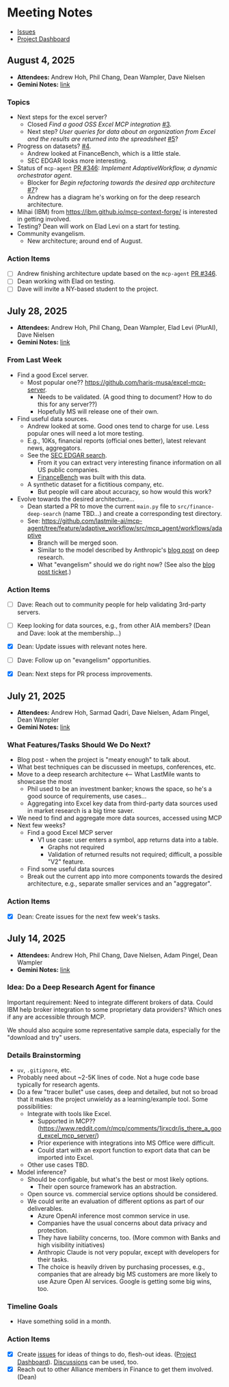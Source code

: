 # Meeting Notes

* [Issues](https://github.com/The-AI-Alliance/ai-in-finance-example-app/issues)
* [Project Dashboard](https://github.com/orgs/The-AI-Alliance/projects/42)

## August 4, 2025

* **Attendees:** Andrew Hoh, Phil Chang, Dean Wampler, Dave Nielsen 
* **Gemini Notes:** [link](https://docs.google.com/document/d/1_nschqtnb_alBn-cUImGVnDRpz-_kH1KgvxHlYS9jRw/edit?usp=sharing)

### Topics

* Next steps for the excel server?
    * Closed _Find a good OSS Excel MCP integration_ [#3](https://github.com/The-AI-Alliance/ai-in-finance-example-app/issues/3).
    * Next step? _User queries for data about an organization from Excel and the results are returned into the spreadsheet_ [#5](https://github.com/The-AI-Alliance/ai-in-finance-example-app/issues/5)?
* Progress on datasets? [#4](https://github.com/The-AI-Alliance/ai-in-finance-example-app/issues/4).
    * Andrew looked at FinanceBench, which is a little stale.
    * SEC EDGAR looks more interesting.
* Status of `mcp-agent` [PR #346](https://github.com/lastmile-ai/mcp-agent/pull/346):  _Implement AdaptiveWorkflow, a dynamic orchestrator agent_.
    * Blocker for _Begin refactoring towards the desired app architecture_ [#7](https://github.com/The-AI-Alliance/ai-in-finance-example-app/issues/7)?
    * Andrew has a diagram he's working on for the deep research architecture.
* Mihai (IBM) from https://ibm.github.io/mcp-context-forge/ is interested in getting involved.
* Testing? Dean will work on Elad Levi on a start for testing.
* Community evangelism.
    * New architecture; around end of August.

### Action Items
- [ ] Andrew finishing architecture update based on the `mcp-agent` [PR #346](https://github.com/lastmile-ai/mcp-agent/pull/346).
- [ ] Dean working with Elad on testing.
- [ ] Dave will invite a NY-based student to the project.

## July 28, 2025

* **Attendees:** Andrew Hoh, Phil Chang, Dean Wampler, Elad Levi (PlurAI), Dave Nielsen 
* **Gemini Notes:** [link](https://docs.google.com/document/d/1xA722_Sv-K5NKvUWFNGqESbrLUOM21bm40Rh4LQNASk/edit?usp=sharing)

### From Last Week
* Find a good Excel server.
  * Most popular one?? https://github.com/haris-musa/excel-mcp-server.
    * Needs to be validated. (A good thing to document? How to do this for any server??)
    * Hopefully MS will release one of their own.
* Find useful data sources.
  * Andrew looked at some. Good ones tend to charge for use. Less popular ones will need a lot more testing.
  * E.g., 10Ks, financial reports (official ones better), latest relevant news, aggregators.
  * See the [SEC EDGAR search](https://www.sec.gov/edgar/search/).
    * From it you can extract very interesting finance information on all US public companies.
    * [FinanceBench](https://arxiv.org/abs/2311.11944) was built with this data.
  * A synthetic dataset for a fictitious company, etc.
    * But people will care about accuracy, so how would this work?
* Evolve towards the desired architecture...
  * Dean started a PR to move the current `main.py` file to `src/finance-deep-search` (name TBD...) and create a corresponding test directory.
  * See: https://github.com/lastmile-ai/mcp-agent/tree/feature/adaptive_workflow/src/mcp_agent/workflows/adaptive
    * Branch will be merged soon.
    * Similar to the model described by Anthropic's [blog post](https://www.anthropic.com/engineering/built-multi-agent-research-system) on deep research.
    * What "evangelism" should we do right now? (See also the [blog post ticket](https://github.com/The-AI-Alliance/ai-in-finance-example-app/issues/6).)

### Action Items
- [ ] Dave: Reach out to community people for help validating 3rd-party servers.
- [ ] Keep looking for data sources, e.g., from other AIA members? (Dean and Dave: look at the membership...)
- [x] Dean: Update issues with relevant notes here.
- [ ] Dave: Follow up on "evangelism" opportunities.
- [x] Dean: Next steps for PR process improvements.


## July 21, 2025

* **Attendees:** Andrew Hoh, Sarmad Qadri, Dave Nielsen, Adam Pingel, Dean Wampler 
* **Gemini Notes:** [link](https://docs.google.com/document/d/1Y9BWRFbMmXiTZteBw6FWb1F_4GOpI__agse-2cGwkfc/edit?usp=sharing)

### What Features/Tasks Should We Do Next?

* Blog post - when the project is "meaty enough" to talk about.
* What best techniques can be discussed in meetups, conferences, etc.
* Move to a deep research architecture <-- What LastMile wants to showcase the most
  * Phil used to be an investment banker; knows the space, so he's a good source of requirements, use cases...
  * Aggregating into Excel key data from third-party data sources used in market research is a big time saver.
* We need to find and aggregate more data sources, accessed using MCP
* Next few weeks?
  * Find a good Excel MCP server
    * V1 use case: user enters a symbol, app returns data into a table.
      * Graphs not required
      * Validation of returned results not required; difficult, a possible "V2" feature.
  * Find some useful data sources
  * Break out the current app into more components towards the desired architecture, e.g., separate smaller services and an "aggregator".

### Action Items
- [x] Dean: Create issues for the next few week's tasks.

## July 14, 2025

* **Attendees:** Andrew Hoh, Phil Chang, Dave Nielsen, Adam Pingel, Dean Wampler 
* **Gemini Notes:** [link](https://docs.google.com/document/d/1gFvfIxcRBaPRMHC3y82JvaLO5glihtpGDhLmFwTHoQM/edit?usp=sharing)

### Idea: Do a Deep Research Agent for finance

Important requirement: Need to integrate different brokers of data. Could IBM help broker integration to some proprietary data providers? Which ones if any are accessible through MCP. 

We should also acquire some representative sample data, especially for the "download and try" users.

### Details Brainstorming

* `uv`, `.gitignore`, etc.
* Probably need about ~2-5K lines of code. Not a huge code base typically for research agents.
* Do a few "tracer bullet" use cases, deep and detailed, but not so broad that it makes the project unwieldy as a learning/example tool. Some possibilities:
  * Integrate with tools like Excel.
    * Supported in MCP?? (https://www.reddit.com/r/mcp/comments/1jrxcdr/is_there_a_good_excel_mcp_server/)
    * Prior experience with integrations into MS Office were difficult.
    * Could start with an export function to export data that can be imported into Excel.
  * Other use cases TBD.
* Model inference?
  * Should be configable, but what's the best or most likely options.
    * Their open source framework has an abstraction.
  * Open source vs. commercial service options should be considered.
  * We could write an evaluation of different options as part of our deliverables.
    * Azure OpenAI inference most common service in use.
    * Companies have the usual concerns about data privacy and protection.
    * They have liability concerns, too. (More common with Banks and high visibility initiatives)
    * Anthropic Claude is not very popular, except with developers for their tasks.
    * The choice is heavily driven by purchasing processes, e.g., companies that are already big MS customers are more likely to use Azure Open AI services. Google is getting some big wins, too.

### Timeline Goals

* Have something solid in a month.
  
### Action Items
- [x] Create [issues](https://github.com/The-AI-Alliance/ai-in-finance-example-app/issues) for ideas of things to do, flesh-out ideas. ([Project Dashboard](https://github.com/orgs/The-AI-Alliance/projects/42)). [Discussions](https://github.com/The-AI-Alliance/ai-in-finance-example-app/discussions) can be used, too.
- [x] Reach out to other Alliance members in Finance to get them involved. (Dean)
